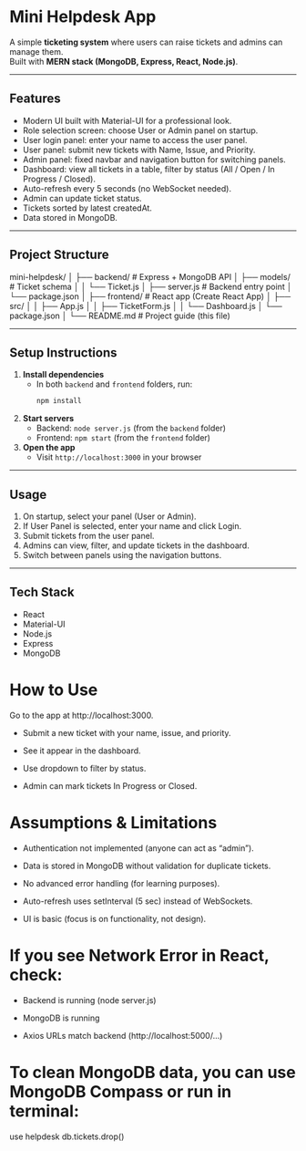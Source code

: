 # Mini Helpdesk App

A simple **ticketing system** where users can raise tickets and admins can manage them.  
Built with **MERN stack (MongoDB, Express, React, Node.js)**.

---

## Features

- Modern UI built with Material-UI for a professional look.
- Role selection screen: choose User or Admin panel on startup.
- User login panel: enter your name to access the user panel.
- User panel: submit new tickets with Name, Issue, and Priority.
- Admin panel: fixed navbar and navigation button for switching panels.
- Dashboard: view all tickets in a table, filter by status (All / Open / In Progress / Closed).
- Auto-refresh every 5 seconds (no WebSocket needed).
- Admin can update ticket status.
- Tickets sorted by latest createdAt.
- Data stored in MongoDB.

---

## Project Structure

mini-helpdesk/
│
├── backend/ # Express + MongoDB API
│ ├── models/ # Ticket schema
│ │ └── Ticket.js
│ ├── server.js # Backend entry point
│ └── package.json
│
├── frontend/ # React app (Create React App)
│ ├── src/
│ │ ├── App.js
│ │ ├── TicketForm.js
│ │ └── Dashboard.js
│ └── package.json
│
└── README.md # Project guide (this file)

---

## Setup Instructions

1. **Install dependencies**
   - In both `backend` and `frontend` folders, run:
     ```bash
     npm install
     ```
2. **Start servers**
   - Backend: `node server.js` (from the `backend` folder)
   - Frontend: `npm start` (from the `frontend` folder)
3. **Open the app**
   - Visit `http://localhost:3000` in your browser

---

## Usage

1. On startup, select your panel (User or Admin).
2. If User Panel is selected, enter your name and click Login.
3. Submit tickets from the user panel.
4. Admins can view, filter, and update tickets in the dashboard.
5. Switch between panels using the navigation buttons.

---

## Tech Stack

- React
- Material-UI
- Node.js
- Express
- MongoDB

# How to Use

Go to the app at http://localhost:3000.

- Submit a new ticket with your name, issue, and priority.

- See it appear in the dashboard.

- Use dropdown to filter by status.

- Admin can mark tickets In Progress or Closed.

# Assumptions & Limitations

- Authentication not implemented (anyone can act as “admin”).

- Data is stored in MongoDB without validation for duplicate tickets.

- No advanced error handling (for learning purposes).

- Auto-refresh uses setInterval (5 sec) instead of WebSockets.

- UI is basic (focus is on functionality, not design).

# If you see Network Error in React, check:

- Backend is running (node server.js)

- MongoDB is running

- Axios URLs match backend (http://localhost:5000/...)

# To clean MongoDB data, you can use MongoDB Compass or run in terminal:

use helpdesk
db.tickets.drop()
